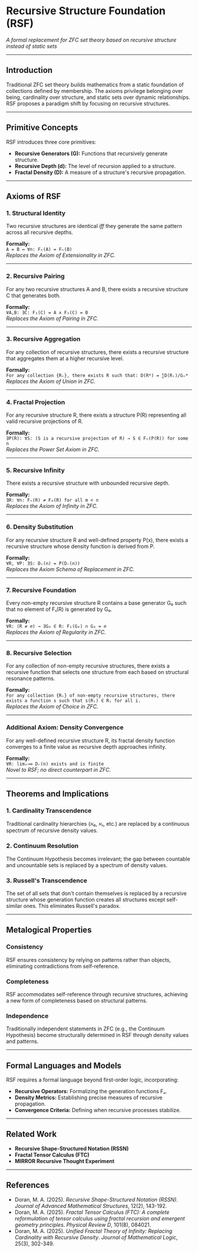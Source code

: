 # Recursive Structure Foundation (RSF)
*A formal replacement for ZFC set theory based on recursive structure instead of static sets*

---

## Introduction
Traditional ZFC set theory builds mathematics from a static foundation of collections defined by membership. The axioms privilege belonging over being, cardinality over structure, and static sets over dynamic relationships. RSF proposes a paradigm shift by focusing on recursive structures.

---

## Primitive Concepts

RSF introduces three core primitives:

- **Recursive Generators (G):** Functions that recursively generate structure.  
- **Recursive Depth (d):** The level of recursion applied to a structure.  
- **Fractal Density (D):** A measure of a structure's recursive propagation.

---

## Axioms of RSF

### 1. Structural Identity
Two recursive structures are identical *iff* they generate the same pattern across all recursive depths.

**Formally:**  
`A = B ↔ ∀n: Fₙ(A) = Fₙ(B)`  
_Replaces the Axiom of Extensionality in ZFC._

---

### 2. Recursive Pairing
For any two recursive structures A and B, there exists a recursive structure C that generates both.

**Formally:**  
`∀A,B: ∃C: F₁(C) = A ∧ F₂(C) = B`  
_Replaces the Axiom of Pairing in ZFC._

---

### 3. Recursive Aggregation
For any collection of recursive structures, there exists a recursive structure that aggregates them at a higher recursive level.

**Formally:**  
`For any collection {Rᵢ}, there exists R such that: D(R*) = ∑D(Rᵢ)/Gₙ*`  
_Replaces the Axiom of Union in ZFC._

---

### 4. Fractal Projection
For any recursive structure R, there exists a structure P(R) representing all valid recursive projections of R.

**Formally:**  
`∃P(R): ∀S: (S is a recursive projection of R) → S ∈ Fₙ(P(R)) for some n`  
_Replaces the Power Set Axiom in ZFC._

---

### 5. Recursive Infinity
There exists a recursive structure with unbounded recursive depth.

**Formally:**  
`∃R: ∀n: Fₙ(R) ≠ Fₘ(R) for all m < n`  
_Replaces the Axiom of Infinity in ZFC._

---

### 6. Density Substitution
For any recursive structure R and well-defined property P(x), there exists a recursive structure whose density function is derived from P.

**Formally:**  
`∀R, ∀P: ∃S: Dₛ(n) = P(Dᵣ(n))`  
_Replaces the Axiom Schema of Replacement in ZFC._

---

### 7. Recursive Foundation
Every non-empty recursive structure R contains a base generator G₀ such that no element of F₁(R) is generated by G₀.

**Formally:**  
`∀R: (R ≠ ∅) → ∃G₀ ∈ R: F₁(G₀) ∩ G₀ = ∅`  
_Replaces the Axiom of Regularity in ZFC._

---

### 8. Recursive Selection
For any collection of non-empty recursive structures, there exists a recursive function that selects one structure from each based on structural resonance patterns.

**Formally:**  
`For any collection {Rᵢ} of non-empty recursive structures, there exists a function s such that s(Rᵢ) ∈ Rᵢ for all i.`  
_Replaces the Axiom of Choice in ZFC._

---

### Additional Axiom: Density Convergence
For any well-defined recursive structure R, its fractal density function converges to a finite value as recursive depth approaches infinity.

**Formally:**  
`∀R: limₙ→∞ Dᵣ(n) exists and is finite`  
_Novel to RSF; no direct counterpart in ZFC._

---

## Theorems and Implications

### 1. Cardinality Transcendence
Traditional cardinality hierarchies (ℵ₀, ℵ₁, etc.) are replaced by a continuous spectrum of recursive density values.

### 2. Continuum Resolution
The Continuum Hypothesis becomes irrelevant; the gap between countable and uncountable sets is replaced by a spectrum of density values.

### 3. Russell's Transcendence
The set of all sets that don't contain themselves is replaced by a recursive structure whose generation function creates all structures except self-similar ones. This eliminates Russell's paradox.

---

## Metalogical Properties

### Consistency
RSF ensures consistency by relying on patterns rather than objects, eliminating contradictions from self-reference.

### Completeness
RSF accommodates self-reference through recursive structures, achieving a new form of completeness based on structural patterns.

### Independence
Traditionally independent statements in ZFC (e.g., the Continuum Hypothesis) become structurally determined in RSF through density values and patterns.

---

## Formal Languages and Models

RSF requires a formal language beyond first-order logic, incorporating:

- **Recursive Operators:** Formalizing the generation functions Fₙ.  
- **Density Metrics:** Establishing precise measures of recursive propagation.  
- **Convergence Criteria:** Defining when recursive processes stabilize.

---

## Related Work

- **Recursive Shape-Structured Notation (RSSN)**  
- **Fractal Tensor Calculus (FTC)**  
- **MIRROR Recursive Thought Experiment**

---

## References

- Doran, M. A. (2025). *Recursive Shape-Structured Notation (RSSN)*. *Journal of Advanced Mathematical Structures*, 12(2), 143-192.  
- Doran, M. A. (2025). *Fractal Tensor Calculus (FTC): A complete reformulation of tensor calculus using fractal recursion and emergent geometry principles*. *Physical Review D*, 101(8), 084021.  
- Doran, M. A. (2025). *Unified Fractal Theory of Infinity: Replacing Cardinality with Recursive Density*. *Journal of Mathematical Logic*, 25(3), 302-349.
